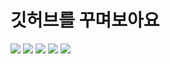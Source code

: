 # 깃허브를 꾸며보아요
<img src="https://img.shields.io/badge/Android-3DDC84?style=flat-square&logo=Java&logoColor=white"/>
<img src="https://img.shields.io/badge/Android-3DDC84?style=flat-square&logo=Python&logoColor=blue"/>
<img src="https://img.shields.io/badge/Android-3DDC84?style=flat-square&logo=JavaScipt&logoColor=white"/>
<img src="https://img.shields.io/badge/Android-3DDC84?style=flat-square&logo=Spring&logoColor=white"/>
<img src="https://img.shields.io/badge/Android-3DDC84?style=flat-square&logo=Mysql&logoColor=white"/>
